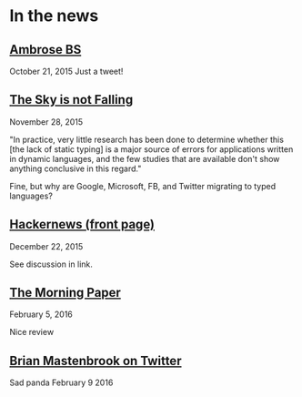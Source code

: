In the news
===

[Ambrose BS](https://twitter.com/ambrosebs/status/657028792485961728)
---
October 21, 2015
Just a tweet!


[The Sky is not Falling](http://yogthos.net/posts/2015-11-28-TheSkyIsNotFalling.html)
---
November 28, 2015

"In practice, very little research has been done to determine whether this [the lack of static typing]
 is a major source of errors for applications written in dynamic languages,
 and the few studies that are available don't show anything conclusive in this regard."

Fine, but why are Google, Microsoft, FB, and Twitter migrating to typed languages?


[Hackernews (front page)](https://news.ycombinator.com/item?id=10773457)
---

December 22, 2015

See discussion in link.


[The Morning Paper](http://blog.acolyer.org/2016/02/05/is-sound-gradual-typing-dead/)
---

February 5, 2016

Nice review


[Brian Mastenbrook on Twitter](https://twitter.com/bmastenbrook/status/695814043609780226)
---

Sad panda
February 9 2016
